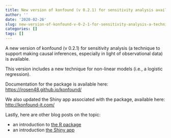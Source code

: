 ```yaml
---
title: New version of konfound (v 0.2.1) for sensitivity analysis available
author: ''
date: '2020-02-26'
slug: new-version-of-konfound-v-0-2-1-for-sensitivity-analysis-a-technique-to-support-trying-to-make-causal-inferences
categories: []
tags: []
---
```


A new version of konfound (v 0.2.1) for sensitivity analysis (a technique to support making causal inferences, especially in light of observational data) is available. 

This version includes a new technique for non-linear models (i.e., a logistic regression). 

Documentation for the package is available here: https://jrosen48.github.io/konfound/

We also updated the Shiny app associated with the package, available here: http://konfound-it.com/

Lastly, here are other blog posts on the topic:

- an introduction to [the R package](https://joshuamrosenberg.com/post/2018/04/12/an-r-package-for-sensitivity-analysis-konfound/)
- an introduction [the Shiny app](https://joshuamrosenberg.com/post/2018/01/17/a-shiny-interactive-web-application-to-quantify-how-robust-inferences-are-to-potential-sources-of-bias-sensitivity-analysis/)
